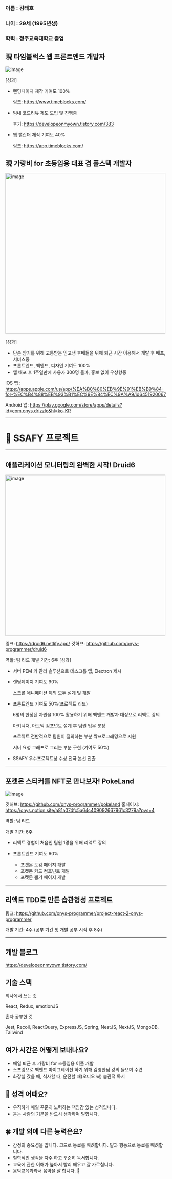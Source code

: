 ### 이름 : 김태호
### 나이 : 29세 (1995년생)
### 학력 : 청주교육대학교 졸업


## 現 타임블럭스 웹 프론트엔드 개발자
![image](https://github.com/onys-programmer/onys-programmer/assets/65271951/2bbc2251-2e4d-477b-8137-60ae9a8155cb)

[성과]
- 랜딩페이지 제작 기여도 100%
  
  링크: https://www.timeblocks.com/
  
- 팀내 코드리뷰 제도 도입 및 진행중
  
  후기: https://developeonmyown.tistory.com/383
  
- 웹 캘린더 제작 기여도 40%
  
  링크: https://app.timeblocks.com/
  


## 現 가랑비 for 초등임용 대표 겸 풀스택 개발자
<img width="500" alt="image" src="https://github.com/onys-programmer/onys-programmer/assets/65271951/8a533ce8-bd49-4556-a4d8-7d5a455ee413">


[성과]
- 단순 암기를 위해 고통받는 임고생 후배들을 위해 퇴근 시간 이용해서 개발 후 배포, 서비스중 
- 프론트엔드, 백엔드, 디자인 기여도 100%
- 앱 배포 후 1주일만에 사용자 300명 돌파, 홍보 없이 우상향중

iOS 앱 : https://apps.apple.com/us/app/%EA%B0%80%EB%9E%91%EB%B9%84-for-%EC%B4%88%EB%93%B1%EC%9E%84%EC%9A%A9/id6451920067

Android 앱: https://play.google.com/store/apps/details?id=com.onys.drizzle&hl=ko-KR


---


# 👀 SSAFY 프로젝트


---
## 애플리케이션 모니터링의 완벽한 시작! Druid6

<img width="500" alt="image" src="https://github.com/onys-programmer/onys-programmer/assets/65271951/e0c85b39-00b8-4cec-90ab-b3c16bd4f976">

링크: https://druid6.netlify.app/
깃허브: https://github.com/onys-programmer/druid6

역할: 팀 리드
개발 기간: 6주
[성과]
- 서버 PEM 키 관리 솔루션으로 데스크톱 앱, Electron 제시
- 랜딩페이지 기여도 90%

  스크롤 애니메이션 제외 모두 설계 및 개발

- 프론트엔드 기여도 50%(프로젝트 리드)

  6명의 한정된 자원을 100% 활용하기 위해 백엔드 개발자 대상으로 리액트 강의

  아키텍처, 아토믹 컴포넌트 설계 후 팀원 업무 분장

  프로젝트 전반적으로 팀원이 질의하는 부분 짝프로그래밍으로 지원

  서버 요청 그래프로 그리는 부분 구현 (기여도 50%)

- SSAFY 우수프로젝트상 수상 전국 본선 진출

  
---
## 포켓몬 스티커를 NFT로 만나보자! PokeLand

![image](https://github.com/onys-programmer/onys-programmer/assets/65271951/c904a977-a671-4dd0-b647-6b96962e356c)


깃허브: https://github.com/onys-programmer/pokeland
홈페이지: https://onys.notion.site/a81a074fc5a64c409092667961c3279a?pvs=4

역할: 팀 리드

개발 기간: 6주

- 리액트 경험이 처음인 팀원 1명을 위해 리액트 강의

- 프론트엔드 기여도 60%
  - 포켓몬 도감 페이지 개발
  - 포켓몬 카드 컴포넌트 개발
  - 포켓몬 뽑기 페이지 개발


---
## 리액트 TDD로 만든 습관형성 프로젝트

링크: https://github.com/onys-programmer/project-react-2-onys-programmer

개발 기간: 4주 (공부 기간 첫 개발 공부 시작 후 8주)



---
## 개발 블로그

https://developeonmyown.tistory.com/



## 기술 스택

회사에서 쓰는 것

React, Redux, emotionJS

혼자 공부한 것

Jest, Recoil, ReactQuery, ExpressJS, Spring, NestJS, NextJS, MongoDB, Tailwind


## 여가 시간은 어떻게 보내나요?

- 매일 퇴근 후 가랑비 for 초등임용 어플 개발
- 스프링으로 백엔드 마이그레이션 하기 위해 김영한님 강의 들으며 수련
- 화장실 갔을 때, 식사할 때, 운전할 때(오디오 북) 습관적 독서


## 🌈 성격 어때요?
- 우직하게 매일 꾸준히 노력하는 책임감 있는 성격입니다.
- 듣는 사람의 기분을 반드시 생각하며 말합니다.


## 🍀 개발 외에 다른 능력은요?
- 감정의 중요성을 압니다. 코드로 동료를 배려합니다. 말과 행동으로 동료를 배려합니다.
- 철학적인 생각을 자주 하고 꾸준히 독서합니다.
- 교육에 관한 이해가 높아서 빨리 배우고 잘 가르칩니다.
- 음악교육과라서 음악을 잘 합니다. 🎸
